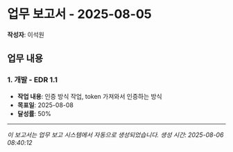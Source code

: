 # 업무 보고서 - 2025-08-05

**작성자**: 이석원

## 업무 내용

### 1. 개발 - EDR 1.1

- **작업 내용**: 인증 방식 작업, token 가져와서 인증하는 방식
- **목표일**: 2025-08-08
- **달성률**: 50%

---

*이 보고서는 업무 보고 시스템에서 자동으로 생성되었습니다.*
*생성 시간: 2025-08-06 08:40:12*
